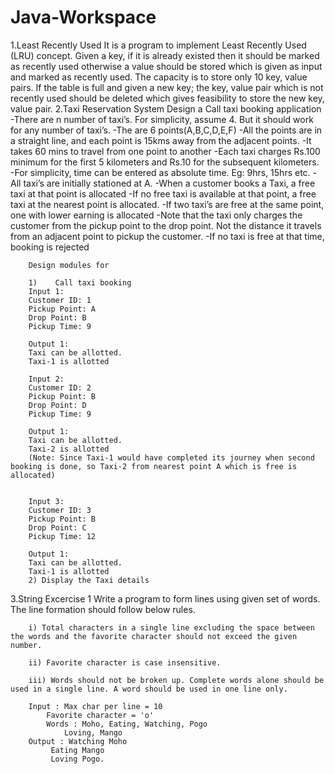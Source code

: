 # Java-Workspace


1.Least Recently Used
		It is a program to implement Least Recently Used (LRU) concept. Given a key, if it is already existed then it should be marked as recently used otherwise a value should be stored which is given as input and marked as recently used. The capacity is to store only 10 key, value pairs. If the table is full and given a new key; the key, value pair which is not recently used should be deleted which gives feasibility to store the new key, value pair.
2.Taxi Reservation System
		 Design a Call taxi booking application
		-There are n number of taxi’s. For simplicity, assume 4. But it should work for any number of taxi’s.
		-The are 6 points(A,B,C,D,E,F)
		-All the points are in a straight line, and each point is 15kms away from the adjacent points.
		-It takes 60 mins to travel from one point to another
		-Each taxi charges Rs.100 minimum for the first 5 kilometers and Rs.10 for the subsequent kilometers.
		-For simplicity, time can be entered as absolute time. Eg: 9hrs, 15hrs etc.
		-All taxi’s are initially stationed at A.
		-When a customer books a Taxi, a free taxi at that point is allocated
		-If no free taxi is available at that point, a free taxi at the nearest point is allocated.
		-If two taxi’s are free at the same point, one with lower earning is allocated
		-Note that the taxi only charges the customer from the pickup point to the drop point. Not the distance it travels from an adjacent point to pickup the customer.
		-If no taxi is free at that time, booking is rejected

		Design modules for

		1)    Call taxi booking 
		Input 1:
		Customer ID: 1
		Pickup Point: A
		Drop Point: B
		Pickup Time: 9

		Output 1:
		Taxi can be allotted.
		Taxi-1 is allotted

		Input 2:
		Customer ID: 2
		Pickup Point: B
		Drop Point: D
		Pickup Time: 9

		Output 1:
		Taxi can be allotted.
		Taxi-2 is allotted 
		(Note: Since Taxi-1 would have completed its journey when second booking is done, so Taxi-2 from nearest point A which is free is allocated)


		Input 3:
		Customer ID: 3
		Pickup Point: B
		Drop Point: C
		Pickup Time: 12

		Output 1:
		Taxi can be allotted.
		Taxi-1 is allotted 
		2) Display the Taxi details


3.String Excercise 1
		Write a program to form lines using given set of words. The line formation should follow below rules.

		i) Total characters in a single line excluding the space between the words and the favorite character should not exceed the given number.

		ii) Favorite character is case insensitive.

		iii) Words should not be broken up. Complete words alone should be used in a single line. A word should be used in one line only.

		Input : Max char per line = 10
			Favorite character = 'o'
			Words : Moho, Eating, Watching, Pogo
				Loving, Mango
		Output : Watching Moho
			 Eating Mango
			 Loving Pogo.
